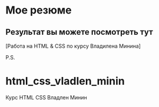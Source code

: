 # Мое резюме

## Результат вы можете посмотреть тут

[Работа на HTML & CSS по курсу Владилена Минина]


P.S.
# html_css_vladlen_minin
Курс HTML CSS Владлен Минин
